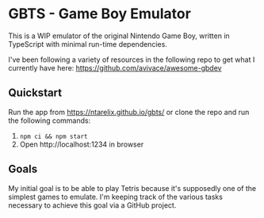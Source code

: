 # GBTS - Game Boy Emulator

This is a WIP emulator of the original Nintendo Game Boy, written in TypeScript with minimal run-time dependencies.

I've been following a variety of resources in the following repo to get what I currently have here: https://github.com/avivace/awesome-gbdev

## Quickstart
Run the app from https://ntarelix.github.io/gbts/ or clone the repo and run the following commands:

1. `npm ci && npm start`
2. Open http://localhost:1234 in browser

## Goals

My initial goal is to be able to play Tetris because it's supposedly one of the simplest games to emulate. I'm keeping track of the various tasks necessary to achieve this goal via a GitHub project.
